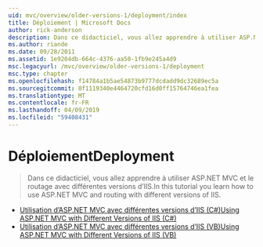 ```yaml
---
uid: mvc/overview/older-versions-1/deployment/index
title: Déploiement | Microsoft Docs
author: rick-anderson
description: Dans ce didacticiel, vous allez apprendre à utiliser ASP.NET MVC et le routage avec différentes versions d’IIS.
ms.author: riande
ms.date: 09/28/2011
ms.assetid: 1e9204db-664c-4376-aa50-1fb9e245a4d9
msc.legacyurl: /mvc/overview/older-versions-1/deployment
msc.type: chapter
ms.openlocfilehash: f14784a1b5ae54873b9777dcdadd9dc32689ec5a
ms.sourcegitcommit: 0f1119340e4464720cfd16d0ff15764746ea1fea
ms.translationtype: MT
ms.contentlocale: fr-FR
ms.lasthandoff: 04/09/2019
ms.locfileid: "59408431"
---
```

# <a name="deployment"></a><span data-ttu-id="5daaf-103">Déploiement</span><span class="sxs-lookup"><span data-stu-id="5daaf-103">Deployment</span></span>

> <span data-ttu-id="5daaf-104">Dans ce didacticiel, vous allez apprendre à utiliser ASP.NET MVC et le routage avec différentes versions d’IIS.</span><span class="sxs-lookup"><span data-stu-id="5daaf-104">In this tutorial you learn how to use ASP.NET MVC and routing with different versions of IIS.</span></span>


- [<span data-ttu-id="5daaf-105">Utilisation d’ASP.NET MVC avec différentes versions d’IIS (C#)</span><span class="sxs-lookup"><span data-stu-id="5daaf-105">Using ASP.NET MVC with Different Versions of IIS (C#)</span></span>](using-asp-net-mvc-with-different-versions-of-iis-cs.md)
- [<span data-ttu-id="5daaf-106">Utilisation d’ASP.NET MVC avec différentes versions d’IIS (VB)</span><span class="sxs-lookup"><span data-stu-id="5daaf-106">Using ASP.NET MVC with Different Versions of IIS (VB)</span></span>](using-asp-net-mvc-with-different-versions-of-iis-vb.md)
